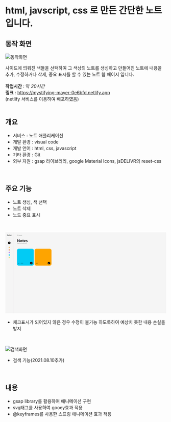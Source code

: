 # html, javscript, css 로 만든 간단한 노트 입니다.  

## 동작 화면
![동작화면](./동작화면.gif)  

사이드에 띄워진 색들을 선택하여 그 색상의 노트를 생성하고 만들어진 노트에 내용을 추가, 수정하거나 삭제, 중요 표시를 할 수 있는 노트 웹 페이지 입니다.  
<br/>
**작업시간** : 약 _20시간_  
**링크** : <https://mystifying-mayer-0e6bfd.netlify.app>
<br/>
(netlify 서비스를 이용하여 배포하였음)
<br/><br/>
## 개요
- 서비스 : 노트 애플리케이션
- 개발 환경 : visual code
- 개발 언어 : html, css, javascript
- 기타 환경 : Git
- 외부 자원 : gsap 라이브러리, google Material Icons, jsDELIVR의 reset-css

<br/>

## 주요 기능
- 노트 생성, 색 선택
- 노트 삭제
- 노드 중요 표시  

<br/>

![수정화면](./수정화면.gif)  
- 체크표시가 되어있지 않은 경우 수정이 불가능 하도록하여 예상치 못한 내용 손실을 방지

<br/>

![검색화면](./검색화면.gif)
- 검색 기능(2021.08.10추가)

<br/>

## 내용
- gsap library를 활용하여 애니메이션 구현
- svg태그를 사용하여 gooey효과 적용
- @keyframes를 사용한 스프링 애니메이션 효과 적용

<br/><br/>

